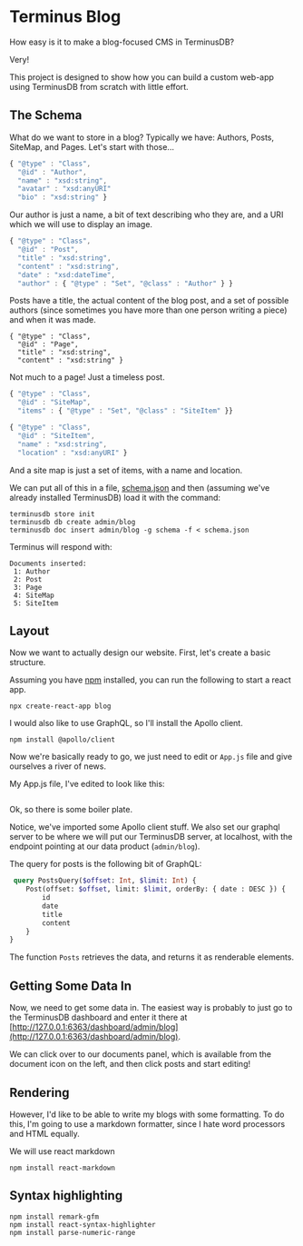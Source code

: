 # Terminus Blog

How easy is it to make a blog-focused CMS in TerminusDB?

Very!

This project is designed to show how you can build a custom web-app
using TerminusDB from scratch with little effort.

## The Schema

What do we want to store in a blog?  Typically we have: Authors, Posts, SiteMap,
and Pages. Let's start with those...

```javascript
{ "@type" : "Class",
  "@id" : "Author",
  "name" : "xsd:string",
  "avatar" : "xsd:anyURI"
  "bio" : "xsd:string" }
```

Our author is just a name, a bit of text describing who they are, and
a URI which we will use to display an image.

```javascript
{ "@type" : "Class",
  "@id" : "Post",
  "title" : "xsd:string",
  "content" : "xsd:string",
  "date" : "xsd:dateTime",
  "author" : { "@type" : "Set", "@class" : "Author" } }
```

Posts have a title, the actual content of the blog post, and a set of
possible authors (since sometimes you have more than one person
writing a piece) and when it was made.

```
{ "@type" : "Class",
  "@id" : "Page",
  "title" : "xsd:string",
  "content" : "xsd:string" }
```

Not much to a page! Just a timeless post.

```javascript
{ "@type" : "Class",
  "@id" : "SiteMap",
  "items" : { "@type" : "Set", "@class" : "SiteItem" }}

{ "@type" : "Class",
  "@id" : "SiteItem",
  "name" : "xsd:string",
  "location" : "xsd:anyURI" }
```

And a site map is just a set of items, with a name and location.

We can put all of this in a file, [schema.json](schema.json) and then (assuming we've already installed TerminusDB) load it with the command:

```shell
terminusdb store init
terminusdb db create admin/blog
terminusdb doc insert admin/blog -g schema -f < schema.json
```

Terminus will respond with:

```
Documents inserted:
 1: Author
 2: Post
 3: Page
 4: SiteMap
 5: SiteItem
```

## Layout

Now we want to actually design our website. First, let's create a
basic structure.

Assuming you have [npm](https://docs.npmjs.com/downloading-and-installing-node-js-and-npm) installed, you can run the following to start a react app.

```shell
npx create-react-app blog
```

I would also like to use GraphQL, so I'll install the Apollo client.

```shell
npm install @apollo/client
```

Now we're basically ready to go, we just need to edit or `App.js` file
and give ourselves a river of news.

My App.js file, I've edited to look like this:

```js
```

Ok, so there is some boiler plate.

Notice, we've imported some Apollo client stuff. We also set our
graphql server to be where we will put our TerminusDB server, at
localhost, with the endpoint pointing at our data product
(`admin/blog`).

The query for posts is the following bit of GraphQL:

```graphql
 query PostsQuery($offset: Int, $limit: Int) {
    Post(offset: $offset, limit: $limit, orderBy: { date : DESC }) {
        id
        date
        title
        content
    }
}
```

The function `Posts` retrieves the data, and returns it as renderable
elements.

## Getting Some Data In

Now, we need to get some data in. The easiest way is probably to just
go to the TerminusDB dashboard and enter it there at
[http://127.0.0.1:6363/dashboard/admin/blog](http://127.0.0.1:6363/dashboard/admin/blog).

We can click over to our documents panel, which is available from the
document icon on the left, and then click posts and start editing!

## Rendering

However, I'd like to be able to write my blogs with some
formatting. To do this, I'm going to use a markdown formatter, since I
hate word processors and HTML equally.

We will use react markdown

```shell
npm install react-markdown
```

## Syntax highlighting


```
npm install remark-gfm
npm install react-syntax-highlighter
npm install parse-numeric-range
```
